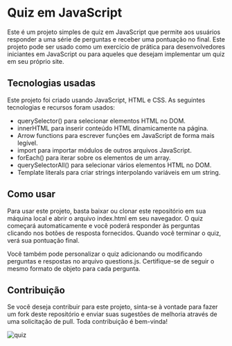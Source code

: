 # Quiz em JavaScript

Este é um projeto simples de quiz em JavaScript que permite aos usuários responder a uma série de perguntas e receber uma pontuação no final. Este projeto pode ser usado como um exercício de prática para desenvolvedores iniciantes em JavaScript ou para aqueles que desejam implementar um quiz em seu próprio site.

## Tecnologias usadas

Este projeto foi criado usando JavaScript, HTML e CSS. As seguintes tecnologias e recursos foram usados:

- querySelector() para selecionar elementos HTML no DOM.
- innerHTML para inserir conteúdo HTML dinamicamente na página.
- Arrow functions para escrever funções em JavaScript de forma mais legível.
- import para importar módulos de outros arquivos JavaScript.
- forEach() para iterar sobre os elementos de um array.
- querySelectorAll() para selecionar vários elementos HTML no DOM.
- Template literals para criar strings interpolando variáveis em um string.

## Como usar

Para usar este projeto, basta baixar ou clonar este repositório em sua máquina local e abrir o arquivo index.html em seu navegador. O quiz começará automaticamente e você poderá responder às perguntas clicando nos botões de resposta fornecidos. Quando você terminar o quiz, verá sua pontuação final.

Você também pode personalizar o quiz adicionando ou modificando perguntas e respostas no arquivo questions.js. Certifique-se de seguir o mesmo formato de objeto para cada pergunta.

## Contribuição

Se você deseja contribuir para este projeto, sinta-se à vontade para fazer um fork deste repositório e enviar suas sugestões de melhoria através de uma solicitação de pull. Toda contribuição é bem-vinda!


![quiz](https://user-images.githubusercontent.com/109986771/228936150-85419446-1dc3-4776-839c-2923002b49f7.png)

